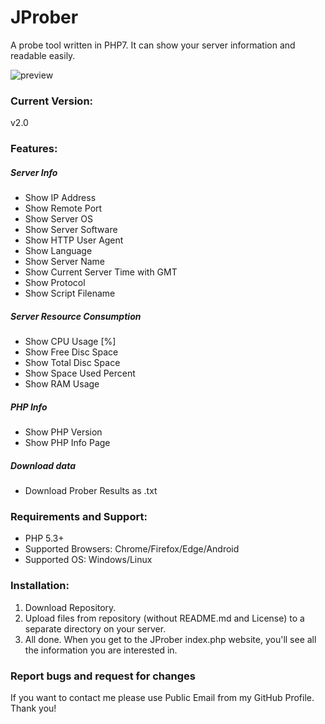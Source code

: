 # JProber
A probe tool written in PHP7. It can show your server information and readable easily.

![preview](https://raw.githubusercontent.com/janpabisiak/JProber/master/assets/img.PNG)

### Current Version:
v2.0

### Features:
##### Server Info
- Show IP Address
- Show Remote Port
- Show Server OS
- Show Server Software
- Show HTTP User Agent
- Show Language
- Show Server Name
- Show Current Server Time with GMT
- Show Protocol
- Show Script Filename
##### Server Resource Consumption
- Show CPU Usage [%]
- Show Free Disc Space
- Show Total Disc Space
- Show Space Used Percent
- Show RAM Usage
##### PHP Info
- Show PHP Version
- Show PHP Info Page
##### Download data
- Download Prober Results as .txt

### Requirements and Support:
- PHP 5.3+
- Supported Browsers: Chrome/Firefox/Edge/Android
- Supported OS: Windows/Linux

### Installation:
1. Download Repository.
2. Upload files from repository (without README.md and License) to a separate directory on your server.
3. All done. When you get to the JProber index.php website, you'll see all the information you are interested in.

### Report bugs and request for changes
If you want to contact me please use Public Email from my GitHub Profile. Thank you!
